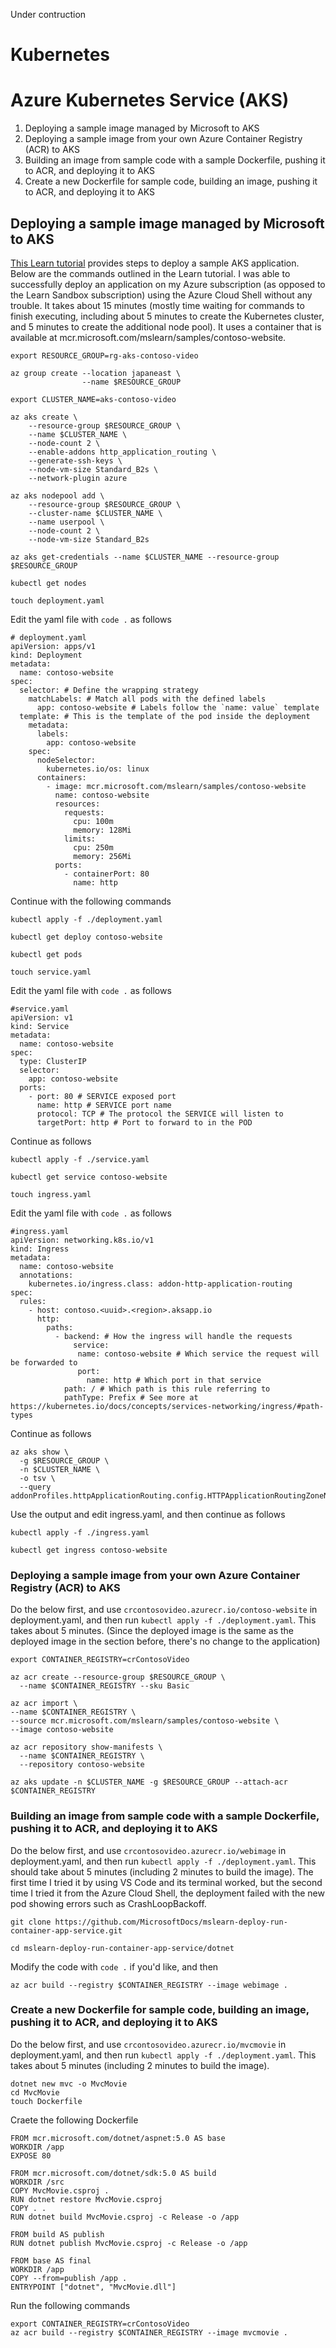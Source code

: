 Under contruction

# Kubernetes

# Azure Kubernetes Service (AKS)
1. Deploying a sample image managed by Microsoft to AKS
2. Deploying a sample image from your own Azure Container Registry (ACR) to AKS
3. Building an image from sample code with a sample Dockerfile, pushing it to ACR, and deploying it to AKS
4. Create a new Dockerfile for sample code, building an image, pushing it to ACR, and deploying it to AKS
## Deploying a sample image managed by Microsoft to AKS 
[This Learn tutorial](https://docs.microsoft.com/en-us/learn/modules/aks-deploy-container-app/) provides steps to deploy a sample AKS application. Below are the commands outlined in the Learn tutorial. I was able to successfully deploy an application on my Azure subscription (as opposed to the Learn Sandbox subscription) using the Azure Cloud Shell without any trouble. It takes about 15 minutes (mostly time waiting for commands to finish executing, including about 5 minutes to create the Kubernetes cluster, and 5 minutes to create the additional node pool). It uses a container that is available at mcr.microsoft.com/mslearn/samples/contoso-website.

```
export RESOURCE_GROUP=rg-aks-contoso-video

az group create --location japaneast \
                --name $RESOURCE_GROUP

export CLUSTER_NAME=aks-contoso-video

az aks create \
    --resource-group $RESOURCE_GROUP \
    --name $CLUSTER_NAME \
    --node-count 2 \
    --enable-addons http_application_routing \
    --generate-ssh-keys \
    --node-vm-size Standard_B2s \
    --network-plugin azure

az aks nodepool add \
    --resource-group $RESOURCE_GROUP \
    --cluster-name $CLUSTER_NAME \
    --name userpool \
    --node-count 2 \
    --node-vm-size Standard_B2s

az aks get-credentials --name $CLUSTER_NAME --resource-group $RESOURCE_GROUP

kubectl get nodes

touch deployment.yaml
```

Edit the yaml file with `code .` as follows

```
# deployment.yaml
apiVersion: apps/v1
kind: Deployment
metadata:
  name: contoso-website
spec:
  selector: # Define the wrapping strategy
    matchLabels: # Match all pods with the defined labels
      app: contoso-website # Labels follow the `name: value` template
  template: # This is the template of the pod inside the deployment
    metadata:
      labels:
        app: contoso-website
    spec:
      nodeSelector:
        kubernetes.io/os: linux
      containers:
        - image: mcr.microsoft.com/mslearn/samples/contoso-website
          name: contoso-website
          resources:
            requests:
              cpu: 100m
              memory: 128Mi
            limits:
              cpu: 250m
              memory: 256Mi
          ports:
            - containerPort: 80
              name: http
```

Continue with the following commands

```
kubectl apply -f ./deployment.yaml

kubectl get deploy contoso-website

kubectl get pods

touch service.yaml
```

Edit the yaml file with `code .` as follows

```
#service.yaml
apiVersion: v1
kind: Service
metadata:
  name: contoso-website
spec:
  type: ClusterIP
  selector:
    app: contoso-website
  ports:
    - port: 80 # SERVICE exposed port
      name: http # SERVICE port name
      protocol: TCP # The protocol the SERVICE will listen to
      targetPort: http # Port to forward to in the POD
```

Continue as follows

```
kubectl apply -f ./service.yaml

kubectl get service contoso-website

touch ingress.yaml
```

Edit the yaml file with `code .` as follows

```
#ingress.yaml
apiVersion: networking.k8s.io/v1
kind: Ingress
metadata:
  name: contoso-website
  annotations:
    kubernetes.io/ingress.class: addon-http-application-routing
spec:
  rules:
    - host: contoso.<uuid>.<region>.aksapp.io
      http:
        paths:
          - backend: # How the ingress will handle the requests
              service:
               name: contoso-website # Which service the request will be forwarded to
               port:
                 name: http # Which port in that service
            path: / # Which path is this rule referring to
            pathType: Prefix # See more at https://kubernetes.io/docs/concepts/services-networking/ingress/#path-types
```

Continue as follows

```
az aks show \
  -g $RESOURCE_GROUP \
  -n $CLUSTER_NAME \
  -o tsv \
  --query addonProfiles.httpApplicationRouting.config.HTTPApplicationRoutingZoneName
```

Use the output and edit ingress.yaml, and then continue as follows

```
kubectl apply -f ./ingress.yaml

kubectl get ingress contoso-website
```

### Deploying a sample image from your own Azure Container Registry (ACR) to AKS
Do the below first, and use `crcontosovideo.azurecr.io/contoso-website` in deployment.yaml, and then run `kubectl apply -f ./deployment.yaml`. This takes about 5 minutes. (Since the deployed image is the same as the deployed image in the section before, there's no change to the application)
```
export CONTAINER_REGISTRY=crContosoVideo

az acr create --resource-group $RESOURCE_GROUP \
  --name $CONTAINER_REGISTRY --sku Basic

az acr import \
--name $CONTAINER_REGISTRY \
--source mcr.microsoft.com/mslearn/samples/contoso-website \
--image contoso-website

az acr repository show-manifests \
  --name $CONTAINER_REGISTRY \
  --repository contoso-website

az aks update -n $CLUSTER_NAME -g $RESOURCE_GROUP --attach-acr $CONTAINER_REGISTRY
```

### Building an image from sample code with a sample Dockerfile, pushing it to ACR, and deploying it to AKS
Do the below first, and use `crcontosovideo.azurecr.io/webimage` in deployment.yaml, and then run `kubectl apply -f ./deployment.yaml`. This should take about 5 minutes (including 2 minutes to build the image). The first time I tried it by using VS Code and its terminal worked, but the second time I tried it from the Azure Cloud Shell, the deployment failed with the new pod showing errors such as CrashLoopBackoff.
```
git clone https://github.com/MicrosoftDocs/mslearn-deploy-run-container-app-service.git

cd mslearn-deploy-run-container-app-service/dotnet
```
Modify the code with `code .` if you'd like, and then
```
az acr build --registry $CONTAINER_REGISTRY --image webimage .
```

### Create a new Dockerfile for sample code, building an image, pushing it to ACR, and deploying it to AKS
Do the below first, and use `crcontosovideo.azurecr.io/mvcmovie` in deployment.yaml, and then run `kubectl apply -f ./deployment.yaml`. This takes about 5 minutes (including 2 minutes to build the image).
```
dotnet new mvc -o MvcMovie
cd MvcMovie
touch Dockerfile
```
Craete the following Dockerfile
```
FROM mcr.microsoft.com/dotnet/aspnet:5.0 AS base
WORKDIR /app
EXPOSE 80

FROM mcr.microsoft.com/dotnet/sdk:5.0 AS build
WORKDIR /src
COPY MvcMovie.csproj .
RUN dotnet restore MvcMovie.csproj
COPY . .
RUN dotnet build MvcMovie.csproj -c Release -o /app

FROM build AS publish
RUN dotnet publish MvcMovie.csproj -c Release -o /app

FROM base AS final
WORKDIR /app
COPY --from=publish /app .
ENTRYPOINT ["dotnet", "MvcMovie.dll"]
```
Run the following commands
```
export CONTAINER_REGISTRY=crContosoVideo
az acr build --registry $CONTAINER_REGISTRY --image mvcmovie .
```

